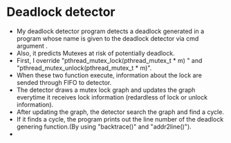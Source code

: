 # Deadlock detector

- My deadlock detector program detects a deadlock generated in a program whose name is given to the deadlock detector via cmd argument .
- Also, it predicts Mutexes at risk of potentially deadlock.
- First, I override "pthread_mutex_lock(pthread_mutex_t * m) " and  "pthread_mutex_unlock(pthread_mutex_t * m)".
- When these two function execute, information about the lock are sended through FIFO to detector. 
- The detector draws a mutex lock graph and updates the graph everytime it receives lock information (redardless of lock or unlock information).
- After updating the graph, the detector search the graph and find a cycle.
- If it finds a cycle, the program prints out the line number of the deadlock genering function.(By using "backtrace()" and "addr2line()").
- 






























